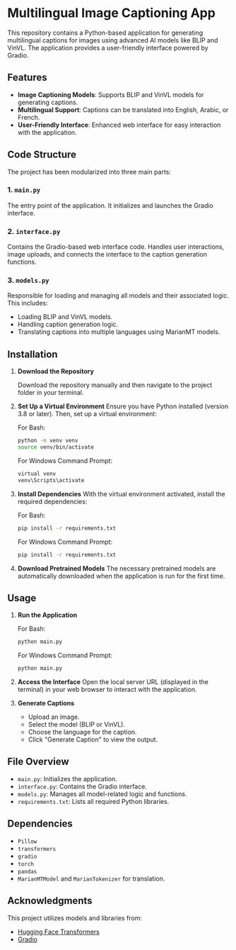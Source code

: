 # Multilingual Image Captioning App

This repository contains a Python-based application for generating multilingual captions for images using advanced AI models like BLIP and VinVL. The application provides a user-friendly interface powered by Gradio.

## Features

- **Image Captioning Models**: Supports BLIP and VinVL models for generating captions.
- **Multilingual Support**: Captions can be translated into English, Arabic, or French.
- **User-Friendly Interface**: Enhanced web interface for easy interaction with the application.

## Code Structure

The project has been modularized into three main parts:

### 1. `main.py`
The entry point of the application. It initializes and launches the Gradio interface.

### 2. `interface.py`
Contains the Gradio-based web interface code. Handles user interactions, image uploads, and connects the interface to the caption generation functions.

### 3. `models.py`
Responsible for loading and managing all models and their associated logic. This includes:
- Loading BLIP and VinVL models.
- Handling caption generation logic.
- Translating captions into multiple languages using MarianMT models.

## Installation

1. **Download  the Repository**
   
   Download the repository manually and then navigate to the project folder in your terminal.

2. **Set Up a Virtual Environment**
   Ensure you have Python installed (version 3.8 or later). Then, set up a virtual environment:

   For Bash:
   ```bash
   python -m venv venv
   source venv/bin/activate
   ```

   For Windows Command Prompt:
   ```cmd
   virtual venv
   venv\Scripts\activate
   ```

3. **Install Dependencies**
   With the virtual environment activated, install the required dependencies:

   For Bash:
   ```bash
   pip install -r requirements.txt
   ```

   For Windows Command Prompt:
   ```cmd
   pip install -r requirements.txt
   ```

4. **Download Pretrained Models**
   The necessary pretrained models are automatically downloaded 
   when the application is run for the first time.

## Usage

1. **Run the Application**

   For Bash:
   ```bash
   python main.py
   ```

   For Windows Command Prompt:
   ```cmd
   python main.py
   ```

2. **Access the Interface**
   Open the local server URL (displayed in the terminal) in your web browser to interact with the application.

3. **Generate Captions**
   - Upload an image.
   - Select the model (BLIP or VinVL).
   - Choose the language for the caption.
   - Click "Generate Caption" to view the output.

## File Overview

- `main.py`: Initializes the application.
- `interface.py`: Contains the Gradio interface.
- `models.py`: Manages all model-related logic and functions.
- `requirements.txt`: Lists all required Python libraries.

## Dependencies

- `Pillow`
- `transformers`
- `gradio`
- `torch`
- `pandas`
- `MarianMTModel` and `MarianTokenizer` for translation.

## Acknowledgments

This project utilizes models and libraries from:
- [Hugging Face Transformers](https://huggingface.co/transformers/)
- [Gradio](https://gradio.app/)

